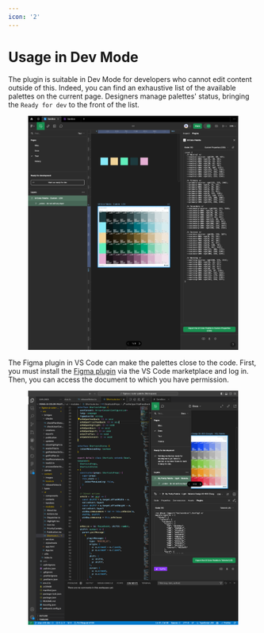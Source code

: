 ```yaml
---
icon: '2'
---
```


# Usage in Dev Mode

The plugin is suitable in Dev Mode for developers who cannot edit content outside of this. Indeed, you can find an exhaustive list of the available palettes on the current page. Designers manage palettes' status, bringing the `Ready for dev` to the front of the list.

<figure><img src="../.gitbook/assets/transfer_palette-dev_mode.png" alt=""><figcaption></figcaption></figure>

The Figma plugin in VS Code can make the palettes close to the code. First, you must install the [Figma plugin](https://marketplace.visualstudio.com/items?itemName=figma.figma-vscode-extension) via the VS Code marketplace and log in. Then, you can access the document to which you have permission.

<figure><img src="../.gitbook/assets/transfer_palette-vs_code.png" alt=""><figcaption></figcaption></figure>
